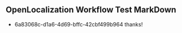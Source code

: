 ## OpenLocalization Workflow Test MarkDown
* 6a83068c-d1a6-4d69-bffc-42cbf499b964 thanks!

<!--HONumber=Sep16_HO1-->


